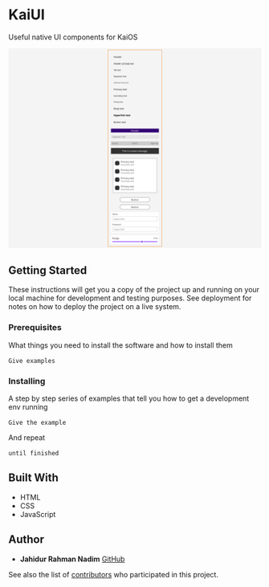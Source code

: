 # KaiUI
Useful native UI components for KaiOS

![Screenshot](https://raw.githubusercontent.com/nadim1992/KaiUI/develop/screenshot.png)

## Getting Started

These instructions will get you a copy of the project up and running on your local machine for development and testing purposes. See deployment for notes on how to deploy the project on a live system.

### Prerequisites

What things you need to install the software and how to install them

```
Give examples
```

### Installing

A step by step series of examples that tell you how to get a development env running

```
Give the example
```

And repeat

```
until finished
```

## Built With

* HTML
* CSS
* JavaScript

## Author

* **Jahidur Rahman Nadim** [GitHub](https://github.com/nadim1992)

See also the list of [contributors](https://github.com/your/project/contributors) who participated in this project.

